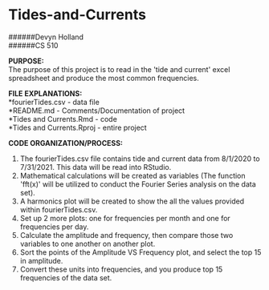 # Tides-and-Currents
######Devyn Holland <br />
######CS 510

**PURPOSE:** <br />
The purpose of this project is to read in the 'tide and current'
excel spreadsheet and produce the most common frequencies.<br />

**FILE EXPLANATIONS:** <br />
*fourierTides.csv - data file <br />
*README.md - Comments/Documentation of project <br />
*Tides and Currents.Rmd - code <br />
*Tides and Currents.Rproj - entire project <br />


**CODE ORGANIZATION/PROCESS:**<br />
1. The fourierTides.csv file contains tide and current data from 8/1/2020 to 7/31/2021. This data will be read into RStudio.<br />
2. Mathematical calculations will be created as variables (The function 'fft(x)' will be utilized to conduct the Fourier Series analysis on the data set).<br />
3. A harmonics plot will be created to show the all the values provided within fourierTides.csv.<br />
4. Set up 2 more plots: one for frequencies per month and one for frequencies per day.<br />
5. Calculate the amplitude and frequency, then compare those two variables to one another on another plot.<br />
6. Sort the points of the Amplitude VS Frequency plot, and select the top 15 in amplitude. <br />
7. Convert these units into frequencies, and you produce top 15 frequencies of the data set. <br />
